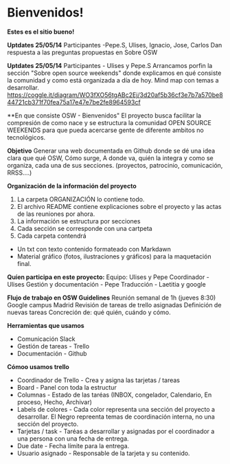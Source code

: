 # Bienvenidos!

**Estes es el sitio bueno!**

**Uptdates 25/05/14**
Participantes -Pepe.S, Ulises, Ignacio, Jose, Carlos
Dan respuesta a las preguntas propuestas en Sobre OSW

**Uptdates 25/05/14**
Participantes - Ulises y Pepe.S
Arrancamos porfin la sección "Sobre open source weekends" donde explicamos en qué consiste la comunidad y como está organizada a día de hoy.
Mind map con temas a desarrollar.
https://coggle.it/diagram/WO3fXO56tgABc2Ej/3d20af5b36cf3e7b7a570be844721cb371f70fea75a17e47e7be2fe8964593cf


**En que consiste OSW - Bienvenidos"
El proyecto busca facilitar la compresión de como nace y se estructura la comunidad OPEN SOURCE WEEKENDS para que pueda acercarse gente de diferente ambitos no tecnológicos.

**Objetivo**
Generar una web documentada en Github donde se dé una idea clara que qué OSW, Cómo surge, A donde va, quién la integra y como se organiza, cada una de sus secciones. (proyectos, patrocinio,  comunicación, RRSS....)

**Organización de la información del proyecto**
1. La carpeta ORGANIZACIÓN lo contiene todo.
2. El archivo README contiene explicaciones sobre el proyecto y las actas de las reuniones por ahora.
3. La información se estructura por secciones
4. Cada sección se corresponde con una cartpeta
5. Cada carpeta contendrá 
  - Un txt con texto contenido formateado con Markdawn
  - Material gráfico (fotos, ilustraciones y gráficos) para la maquetación final.

**Quíen participa en este proyecto:**
Equipo: Ulises y Pepe
Coordinador - Ulises
Gestión y documentación - Pepe
Traducción - Laetitia y google

**Flujo de trabajo en OSW Guidelines**
Reunión semanal de 1h (jueves 8:30) Google campus Madrid
Revisión de tareas de trello asignadas
Definición de nuevas tareas
Concreción de: qué quién, cuándo y cómo.

**Herramientas que usamos**
- Comunicación Slack
- Gestión de tareas - Trello
- Documentación - Github

**Cómoo usamos trello**
- Coordinador de Trello - Crea y asigna las tarjetas / tareas
- Board - Panel con toda la estructur
- Columnas - Estado de las taréas (INBOX, congelador, Calendario, En proceso, Hecho, Archivar)
- Labels de colores - Cada color representa una sección del proyecto a desarrollar. El Negro repreenta temas de coordinación interna, no una sección del proyecto.
- Tarjetas / task - Taréas a desarrollar y asignadas por el coordinador a una persona con una fecha de entrega.
- Due date - Fecha límite para la entrega.
- Usuario asignado - Responsable de la tarjeta y su contenido.
